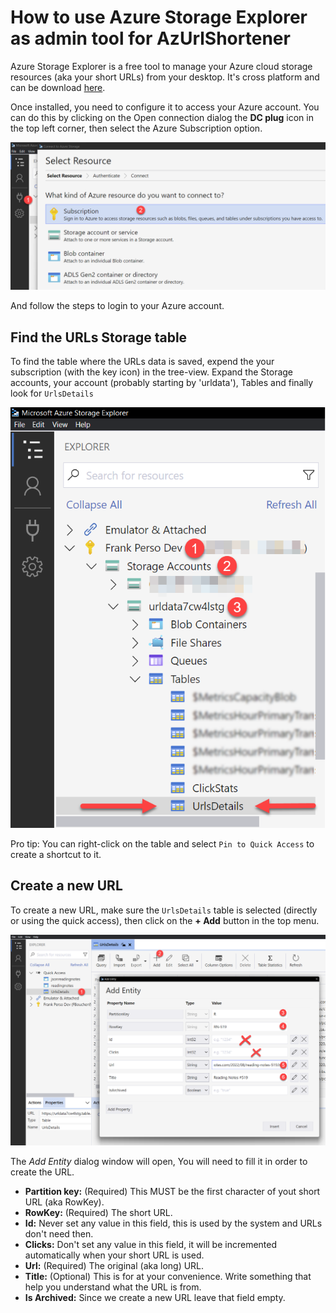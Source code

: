 # How to use Azure Storage Explorer as admin tool for AzUrlShortener

Azure Storage Explorer is a free tool to manage your Azure cloud storage resources (aka your short URLs) from your desktop. It's cross platform and can be download [here](https://azure.microsoft.com/en-us/products/storage/storage-explorer/). 

Once installed, you need to configure it to access your Azure account. You can do this by clicking on the Open connection dialog the **DC plug** icon in the top left corner, then select the Azure Subscription option.

![Azure Storage Explorer, Open connection dialog](/medias/ase-connect-to-azure.png)

And follow the steps to login to your Azure account.

## Find the URLs Storage table

To find the table where the URLs data is saved, expend the your subscription (with the key icon) in the tree-view. Expand the Storage accounts, your account (probably starting by 'urldata'), Tables and finally look for `UrlsDetails`

![Finding the UrlsDetails table in Azure Storage Explorer](/medias/ase-find-urls-table.png)

Pro tip: You can right-click on the table and select `Pin to Quick Access` to create a shortcut to it.

## Create a new URL

To create a new URL, make sure the `UrlsDetails` table is selected (directly or using the quick access), then click on the **+ Add** button in the top menu.

![Creating a new URL in Azure Storage Explorer](/medias/ase-create-url.png)

The *Add Entity* dialog window will open, You will need to fill it in order to create the URL.

- **Partition key:** (Required) This MUST be the first character of yout short URL (aka RowKey).
- **RowKey:** (Required) The short URL.
- **Id:** Never set any value in this field, this is used by the system and URLs don't need then.
- **Clicks:** Don't set any value in this field, it will be incremented automatically when your short URL is used.
- **Url:** (Required) The original (aka long) URL.
- **Title:** (Optional) This is for at your convenience. Write something that help you understand what the URL is from.
- **Is Archived:** Since we create a new URL leave that field empty.